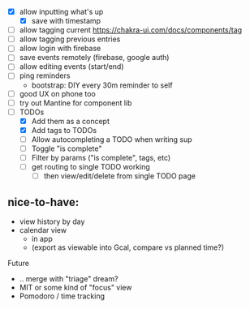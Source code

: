 - [x] allow inputting what's up
  - [x] save with timestamp
- [ ] allow tagging current
      https://chakra-ui.com/docs/components/tag
- [ ] allow tagging previous entries
- [ ] allow login with firebase
- [ ] save events remotely (firebase, google auth)
- [ ] allow editing events (start/end)
- [ ] ping reminders
  - bootstrap: DIY every 30m reminder to self
- [ ] good UX on phone too
- [ ] try out Mantine for component lib
- [ ] TODOs
  - [x] Add them as a concept
  - [x] Add tags to TODOs
  - [ ] Allow autocompleting a TODO when writing sup
  - [ ] Toggle "is complete"
  - [ ] Filter by params ("is complete", tags, etc)
  - [ ] get routing to single TODO working
    - [ ] then view/edit/delete from single TODO page

## nice-to-have:

- view history by day
- calendar view
  - in app
  - (export as viewable into Gcal, compare vs planned time?)

Future

- .. merge with "triage" dream?
- MIT or some kind of "focus" view
- Pomodoro / time tracking
